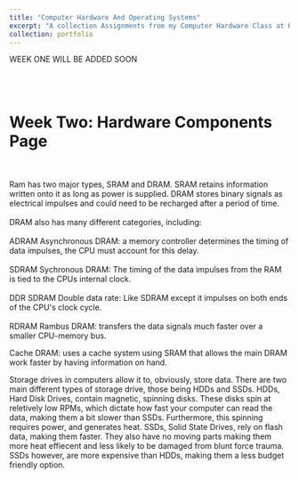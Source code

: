 ```yaml
---
title: "Computer Hardware And Operating Systems"
excerpt: "A collection Assignments from my Computer Hardware Class at Hocking College"
collection: portfolio
---
```



WEEK ONE WILL BE ADDED SOON

<a id="week_02"></a><br><br>
# Week Two: Hardware Components Page
<br><br>
Ram has two major types, SRAM and DRAM. SRAM retains information written onto it as long as power is supplied. DRAM stores binary signals as electrical impulses and could need to be recharged after a period of time.
<br><br>
DRAM also has many different categories, including:
<br><br>
ADRAM Asynchronous DRAM: a memory controller determines the timing of data impulses, the CPU must account for this delay.
<br><br>
SDRAM Sychronous DRAM: The timing of the data impulses from the RAM is tied to the CPUs internal clock.
<br><br>
DDR SDRAM Double data rate: Like SDRAM except it impulses on both ends of the CPU's clock cycle.
<br><br>
RDRAM Rambus DRAM: transfers the data signals much faster over a smaller CPU-memory bus.

Cache DRAM: uses a cache system using SRAM that allows the main DRAM work faster by having information on hand.

Storage drives in computers allow it to, obviously, store data. There are two main different types of storage drive, those being HDDs and SSDs. HDDs, Hard Disk Drives, contain magnetic, spinning disks. These disks spin at reletively low RPMs, which dictate how fast your computer can read the data, making them a bit slower than SSDs. Furthermore, this spinning requires power, and generates heat. SSDs, Solid State Drives, rely on flash data, making them faster. They also have no moving parts making them more heat effiecent and less likely to be damaged from blunt force trauma. SSDs however, are more expensive than HDDs, making them a less budget friendly option.
<Br><Br>


